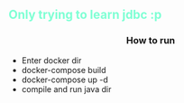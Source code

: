 <h2 style="color: aquamarine;"> Only trying to learn jdbc :p </h2> 

<h3 style="text-align: center"> How to run</h3>

* Enter docker dir 
* docker-compose build
* docker-compose up -d
* compile and run java dir
